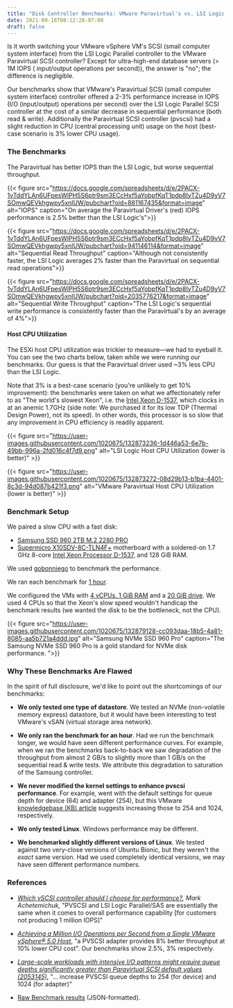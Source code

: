 ```yaml
---
title: "Disk Controller Benchmarks: VMware Paravirtual's vs. LSI Logic Parallel's"
date: 2021-09-16T08:12:28-07:00
draft: false
---
```


Is it worth switching your VMware vSphere VM's SCSI (small computer system
interface) from the LSI Logic Parallel controller to the VMware Paravirtual SCSI
controller? Except for ultra-high-end database servers (> 1M IOPS ( input/output
operations per second)), the answer is "no"; the difference is negligible.

Our benchmarks show that VMware's Paravirtual SCSI (small computer system
interface) controller offered a 2-3% performance increase in IOPS (I/O
(input/output) operations per second) over the LSI Logic Parallel SCSI
controller at the cost of a similar decrease in sequential performance (both
read & write). Additionally the Paravirtual SCSI controller (pvscsi) had a
slight reduction in CPU (central processing unit) usage on the host (best-case
scenario is 3% lower CPU usage).

### The Benchmarks

The Paravirtual has better IOPS than the LSI Logic, but worse sequential
throughput.

{{< figure src="https://docs.google.com/spreadsheets/d/e/2PACX-1vTddYLAn6UFpesWIPH5S6ptr9sm3ECcHxf5aYobpfKqT1pdp8IyTZu4D9yV7SOmwQEVkhgwpy5xnlUW/pubchart?oid=881167435&format=image" alt="IOPS" caption="On average the Paravirtual Driver's (red) IOPS performance is 2.5% better than the LSI Logic's">}}

{{< figure src="https://docs.google.com/spreadsheets/d/e/2PACX-1vTddYLAn6UFpesWIPH5S6ptr9sm3ECcHxf5aYobpfKqT1pdp8IyTZu4D9yV7SOmwQEVkhgwpy5xnlUW/pubchart?oid=941146114&format=image" alt="Sequential Read Throughput" caption="Although not consistently faster, the LSI Logic averages 2% faster than the Paravirtual on sequential read operations">}}

{{< figure src="https://docs.google.com/spreadsheets/d/e/2PACX-1vTddYLAn6UFpesWIPH5S6ptr9sm3ECcHxf5aYobpfKqT1pdp8IyTZu4D9yV7SOmwQEVkhgwpy5xnlUW/pubchart?oid=2035776217&format=image" alt="Sequential Write Throughput" caption="The LSI Logic's sequential write performance is consistently faster than the Paravirtual's by an average of 4%">}}

#### Host CPU Utilization

The ESXi host CPU utilization was trickier to measure—we had to eyeball it. You
can see the two charts below, taken while we were running our benchmarks. Our
guess is that the Paravirtual driver used ~3% less CPU than the LSI Logic.

Note that 3% is a best-case scenario (you're unlikely to get 10% improvement):
the benchmarks were taken on what we affectionately refer to as "The world's
slowest Xeon", i.e. the [Intel Xeon
D-1537](https://ark.intel.com/content/www/us/en/ark/products/91196/intel-xeon-processor-d-1537-12m-cache-1-70-ghz.html),
which clocks in at an anemic 1.7GHz (side note: We purchased it for its low TDP
(Thermal Design Power), not its speed). In other words, this processor is so
slow that any improvement in CPU efficiency is readily apparent.

{{< figure src="https://user-images.githubusercontent.com/1020675/132873236-1d446a53-6e7b-49bb-996a-2fd016c4f7d9.png" alt="LSI Logic Host CPU Utilization (lower is better)" >}}

{{< figure src="https://user-images.githubusercontent.com/1020675/132873272-08d29b13-b1ba-4401-8c3d-94d087b421f3.png" alt="VMware Paravirtual Host CPU Utilization (lower is better)" >}}

### Benchmark Setup

We paired a slow CPU with a fast disk:

- [Samsung SSD 960 2TB M.2 2280
PRO](http://www.samsung.com/semiconductor/minisite/ssd/product/consumer/ssd960/)
- [Supermicro
X10SDV-8C-TLN4F+](http://www.supermicro.com/products/motherboard/Xeon/D/X10SDV-8C-TLN4F_.cfm)
motherboard with a soldered-on 1.7 GHz 8-core [Intel Xeon Processor
D-1537](https://ark.intel.com/products/91196/Intel-Xeon-Processor-D-1537-12M-Cache-1_70-GHz),
and 128 GiB RAM.

We used [gobonniego](https://github.com/cunnie/gobonniego/) to benchmark the
performance.

We ran each benchmark for [1
hour](https://github.com/cunnie/deployments/blob/f3e771bbe83d9858675b2d9bf86f69b917489e34/gobonniego/pvscsi.yml#L20).

We configured the VMs with [4 vCPUs, 1 GiB
RAM](https://github.com/cunnie/deployments/blob/f3e771bbe83d9858675b2d9bf86f69b917489e34/gobonniego/vsphere-cc.yml#L14-L16)
and a [20 GiB
drive](https://github.com/cunnie/deployments/blob/f3e771bbe83d9858675b2d9bf86f69b917489e34/gobonniego/vsphere-cc.yml#L7).
We used 4 CPUs so that the Xeon's slow speed wouldn't handicap the benchmark
results (we wanted the disk to be the bottleneck, not the CPU).

{{< figure src="https://user-images.githubusercontent.com/1020675/132879128-cc093daa-18b5-4a81-8085-aa5b721a4ddd.jpg" alt="Samsung NVMe SSD 960 Pro" caption="The Samsung NVMe SSD 960 Pro is a gold standard for NVMe disk performance. ">}}

### Why These Benchmarks Are Flawed

In the spirit of full disclosure, we'd like to point out the shortcomings of our
benchmarks:

- **We only tested one type of datastore**. We tested an NVMe (non-volatile
  memory express) datastore, but it would have been interesting to test VMware's
  vSAN (virtual storage area network).

- **We only ran the benchmark for an hour**. Had we run the benchmark longer, we
  would have seen different performance curves. For example, when we ran the
  benchmarks back-to-back we saw degradation of the throughput from almost 2
  GB/s to slightly more than 1 GB/s on the sequential read & write tests. We
  attribute this degradation to saturation of the Samsung controller.

- **We never modified the kernel settings to enhance pvscsi performance**. For
  example, went with the default settings for queue depth for device (64) and
  adapter (254), but this VMware [knowledgebase (KB)
  article](https://kb.vmware.com/s/article/2053145) suggests increasing those to
  254 and 1024, respectively.

- **We only tested Linux**. Windows performance may be different.

- **We benchmarked slightly different versions of Linux**. We tested against two
  very-close versions of Ubuntu Bionic, but they weren't the _exact_ same
  version. Had we used completely identical versions, we may have seen different
  performance numbers.

### References

- _[Which vSCSI controller should I choose for
  performance?](https://blogs.vmware.com/vsphere/2014/02/vscsi-controller-choose-performance.html),
  Mark Achetemichuk,_ "PVSCSI and LSI Logic Parallel/SAS are essentially the
  same when it comes to overall performance capability [for customers not
  producing 1 million IOPS]"

- _[Achieving a Million I/O Operations per Second from a Single VMware vSphere®
  5.0
  Host](https://www.vmware.com/content/dam/digitalmarketing/vmware/en/pdf/techpaper/1M-iops-perf-vsphere5.pdf)_,
  "a PVSCSI adapter provides 8% better throughput at 10% lower CPU cost". Our
  benchmarks show 2.5%, 3% respectively.

- _[Large-scale workloads with intensive I/O patterns might require queue depths
  significantly greater than Paravirtual SCSI default values
  (2053145)](https://kb.vmware.com/s/article/2053145)_, "... increase PVSCSI
  queue depths to 254 (for device) and 1024 (for adapter)"

- [Raw Benchmark
  results](https://github.com/cunnie/cloud_storage_benchmarks/tree/78af7a9e1ec90438f75745293e788761d3e16816/pvscsi)
  (JSON-formatted).
